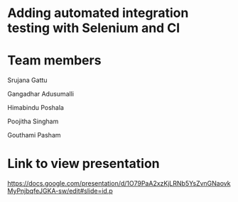 # Adding automated integration testing with Selenium and CI

# Team members

Srujana Gattu

Gangadhar Adusumalli

Himabindu Poshala

Poojitha Singham

Gouthami Pasham

# Link to view presentation

https://docs.google.com/presentation/d/1O79PaA2xzKjLRNb5YsZvnGNaovkMyPnjbqfeJGKA-sw/edit#slide=id.p